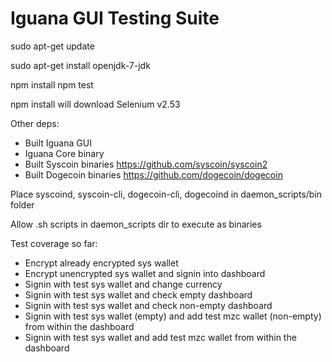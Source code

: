# Iguana GUI Testing Suite

sudo apt-get update

sudo apt-get install openjdk-7-jdk

npm install
npm test

npm install will download Selenium v2.53

Other deps:
- Built Iguana GUI
- Iguana Core binary
- Built Syscoin binaries https://github.com/syscoin/syscoin2
- Built Dogecoin binaries https://github.com/dogecoin/dogecoin

Place syscoind, syscoin-cli, dogecoin-cli, dogecoind in daemon_scripts/bin folder

Allow .sh scripts in daemon_scripts dir to execute as binaries

Test coverage so far:
- Encrypt already encrypted sys wallet
- Encrypt unencrypted sys wallet and signin into dashboard
- Signin with test sys wallet and change currency
- Signin with test sys wallet and check empty dashboard
- Signin with test sys wallet and check non-empty dashboard
- Signin with test sys wallet (empty) and add test mzc wallet (non-empty) from within the dashboard
- Signin with test sys wallet and add test mzc wallet from within the dashboard